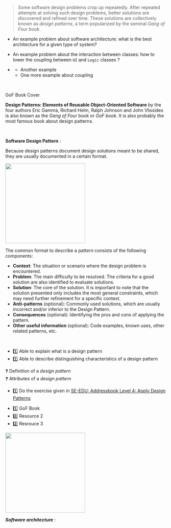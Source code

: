 > Some software design problems crop up repeatedly. After repeated attempts at solving such design problems, better solutions are discovered and refined over time. These solutions are collectively known as _design patterns_, a term popularized by the seminal <trigger trigger="click" for="modal:gofbook">_Gang of Four book_</trigger>.   

<panel header="Some examples of recurring design problems :zero:" type="seamless" expandable>

* An example problem about software architecture: what is the best <trigger for="pop:architecture">architecture</trigger> for a given type of system?
* An example problem about the interaction between classes: how to lower the 
  <trigger for="tt:coupling">coupling</trigger> between  `UI` and `Logic` classes ?
* <panel header="Some more examples :zero: " expandable type="seamless">

  * Another example
  * One more example about <trigger for="tt:coupling">coupling</trigger>

  </panel>
</panel><br>

<panel header="More about Gang of Four Book :zero:" type="seamless" expandable>
  <div class="pull-right">
  <pic src="introduction/book-designpatterns.jpg" width="200px">GoF Book Cover </pic>
  </div>

  **Design Patterns: Elements of Reusable Object-Oriented Software** by the four authors Eric Gamma, Richard Helm, Ralph Johnson and John Vlissides is also known as  the _Gang of Four_ book or _GoF book_. It is also probably the  most famous book about design patterns.

</panel><br>

<tip-box type="info">

**Software Design Pattern** :
<include src="../../common/Definitions.md#def-se-design-pattern"/>

</tip-box>


Because design patterns document design solutions meant to be shared, they are usually documented in a certain format.

<panel header="Format for documenting a desing pattern :one:" expandable type="seamless" is-open="true">

<div class="pull-right" v-closeable alt="comic">
 <img src="http://www.topswagcode.com/content/images/2016/02/developer-patterns.jpg" width="250"/>
</div>

The common format to describe a pattern consists of the following components: 
* **Context**: The situation or scenario where the design problem is encountered.
* **Problem**: The main difficulty to be resolved. The criteria for a good solution are also identified to evaluate solutions.
* **Solution**: The core of the solution. It is important to note that the solution presented only includes the most general constraints, which may need further refinement for a specific context.
* **Anti-patterns** (optional): Commonly used solutions, which are usually incorrect and/or inferior to the Design Pattern.
* **Consequences** (optional): Identifying the pros and cons of applying the pattern.
* **Other useful information** (optional): Code examples, known uses, other related patterns, etc.

</panel>

<panel header="Above description is too abstract? Here is an illustrative example :zero:" expandable type="seamless">
  <include src="../singleton/index.md" />
</panel><br>

<panel header=":mortar_board: Learning Outcomes" expandable type="seamless">

* :one: Able to explain what is a design pattern
* :one: Able to describe distinguishing characteristics of a design pattern

</panel>

<panel header=":bulb: Test your knowledge" expandable type="seamless">

:question: Definition of a _design pattern_
  <morph title="Q1  :one:" src="Q-Essay-WhatIsAPattern.md" />
  <morph title="Q1a :zero:" src="Q-Essay-WhatIsAPattern.md" />
  <morph title="Q1b :zero:" src="Q-Essay-WhatIsAPattern.md" /><br>
:question: Attributes of a _design pattern_
  <morph title="Q2  :one: " src="Q-Tick-PatternAttributes.md" />
  <morph title="Q2a :zero: " src="Q-Tick-PatternAttributes.md" />
  
</panel>

<panel header=":pencil: Apply your knowledge" expandable type="seamless">

* :one: Do the exercise given in [SE-EDU: Addressbook Level 4: Apply Design Patterns](https://github.com/se-edu/addressbook-level4/blob/master/docs/LearningOutcomes.md#apply-design-patterns-lo-designpatterns)

</panel>

<panel header=":package: Resources" expandable type="seamless">

* :one: GoF Book
* :zero: Resource 2
* :two: Resrouce 3

</panel>

<panel header="::laughing:: Humor" expandable type="seamless">

<img src="http://www.topswagcode.com/content/images/2016/02/developer-patterns.jpg" width="250"/>

</panel>

<!-- additional info -->

<popover id="pop:architecture">
  <div slot="content">
  
  _**Software architecture**_ :
  
  <include src="../../common/Definitions.md#def-architecture" />
  </div>
</popover>

<tooltip id="tt:coupling">
  <div slot="content">
  <include src="../../common/Definitions.md#def-coupling" />
  </div>
</tooltip>

<modal title="**GoF Book** :zero:" id="modal:gofbook">
  <include src="GoF.md" />
</modal>